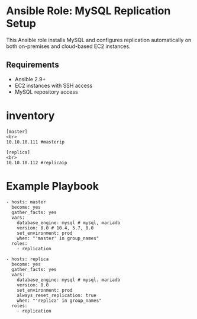 # Ansible Role: MySQL Replication Setup

This Ansible role installs MySQL and configures replication automatically on both on-premises and cloud-based EC2 instances.

## Requirements

- Ansible 2.9+
- EC2 instances with SSH access
- MySQL repository access

# inventory
~~~
[master]
<br>
10.10.10.111 #masterip

[replica]
<br>
10.10.10.112 #replicaip
~~~

# Example Playbook
~~~
- hosts: master
  become: yes
  gather_facts: yes
  vars:
    database_engine: mysql # mysql, mariadb
    version: 8.0 # 10.4, 5.7, 8.0
    set_environment: prod
    when: "'master' in group_names"
  roles:
    - replication

- hosts: replica
  become: yes
  gather_facts: yes
  vars:
    database_engine: mysql # mysql. mariadb
    version: 8.0
    set_environment: prod
    always_reset_replication: true
    when: "'replica' in group_names"
  roles:
    - replication
~~~
